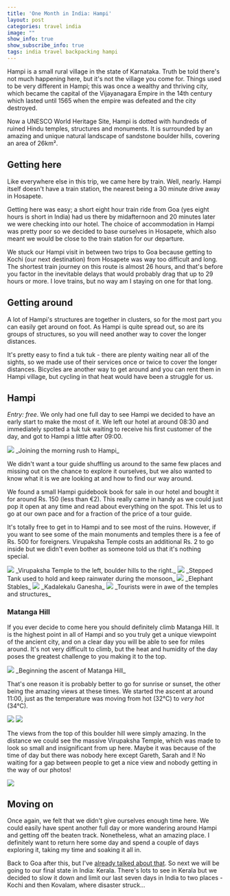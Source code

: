 ```yaml
---
title: 'One Month in India: Hampi'
layout: post
categories: travel india
image: ""
show_info: true
show_subscribe_info: true
tags: india travel backpacking hampi
---
```


Hampi is a small rural village in the state of Karnataka. Truth be told there's not much happening here, but it's not the village you come for. Things used to be very different in Hampi; this was once a wealthy and thriving city, which became the capital of the Vijayanagara Empire in the 14th century which lasted until 1565 when the empire was defeated and the city destroyed.

Now a UNESCO World Heritage Site, Hampi is dotted with hundreds of ruined Hindu temples, structures and monuments. It is surrounded by an amazing and unique natural landscape of sandstone boulder hills, covering an area of 26km².

## Getting here

Like everywhere else in this trip, we came here by train. Well, nearly. Hampi itself doesn't have a train station, the nearest being a 30 minute drive away in Hosapete.

Getting here was easy; a short eight hour train ride from Goa (yes eight hours is short in India) had us there by midafternoon and 20 minutes later we were checking into our hotel. The choice of accommodation in Hampi was pretty poor so we decided to base ourselves in Hosapete, which also meant we would be close to the train station for our departure.

We stuck our Hampi visit in between two trips to Goa because getting to Kochi (our next destination) from Hosapete was way too difficult and long. The shortest train journey on this route is almost 26 hours, and that's before you factor in the inevitable delays that would probably drag that up to 29 hours or more. I love trains, but no way am I staying on one for that long.

## Getting around

A lot of Hampi's structures are together in clusters, so for the most part you can easily get around on foot. As Hampi is quite spread out, so are its groups of structures, so you will need another way to cover the longer distances.

It's pretty easy to find a tuk tuk - there are plenty waiting near all of the sights, so we made use of their services once or twice to cover the longer distances. Bicycles are another way to get around and you can rent them in Hampi village, but cycling in that heat would have been a struggle for us.

## Hampi

_Entry: free_. We only had one full day to see Hampi we decided to have an early start to make the most of it. We left our hotel at around 08:30 and immediately spotted a tuk tuk waiting to receive his first customer of the day, and got to Hampi a little after 09:00.

<img src="{{site.image_cdn}}/XF3eHTZ.jpg" class="post-image post-image-1">
_Joining the morning rush to Hampi_

We didn't want a tour guide shuffling us around to the same few places and missing out on the chance to explore it ourselves, but we also wanted to know what it is we are looking at and how to find our way around.

We found a small Hampi guidebook book for sale in our hotel and bought it for around Rs. 150 (less than €2). This really came in handy as we could just pop it open at any time and read about everything on the spot. This let us to go at our own pace and for a fraction of the price of a tour guide.

It's totally free to get in to Hampi and to see most of the ruins. However, if you want to see some of the main monuments and temples there is a fee of Rs. 500 for foreigners. Virupaksha Temple costs an additional Rs. 2 to go inside but we didn't even bother as someone told us that it's nothing special.

<img src="{{site.image_cdn}}/3VuLbvX.jpg" class="post-image post-image-1">
_Virupaksha Temple to the left, boulder hills to the right._

<img src="{{site.image_cdn}}/0hUJaxY.jpg" class="post-image post-image-1">
_Stepped Tank used to hold and keep rainwater during the monsoon_

<img src="{{site.image_cdn}}/bOaySSA.jpg" class="post-image post-image-1">
_Elephant Stables_

<img src="{{site.image_cdn}}/XcsBkVh.jpg" class="post-image post-image-1">
_Kadalekalu Ganesha_

<img src="{{site.image_cdn}}/gcsne8h.jpg" class="post-image post-image-1">
_Tourists were in awe of the temples and structures_

### Matanga Hill

If you ever decide to come here you should definitely climb Matanga Hill. It is the highest point in all of Hampi and so you truly get a unique viewpoint of the ancient city, and on a clear day you will be able to see for miles around. It's not very difficult to climb, but the heat and humidity of the day poses the greatest challenge to you making it to the top. 

<img src="{{site.image_cdn}}/1nLaESx.jpg" class="post-image post-image-1"/>
_Beginning the ascent of Matanga Hill_

That's one reason it is probably better to go for sunrise or sunset, the other being the amazing views at these times. We started the ascent at around 11:00, just as the temperature was moving from hot (32°C) to _very hot_ (34°C).

<img src="{{site.image_cdn}}/X6jbkYb.jpg" class="post-image post-image-1"/>

<img src="{{site.image_cdn}}/3ntekB1.jpg" class="post-image post-image-1"/>

The views from the top of this boulder hill were simply amazing. In the distance we could see the massive Virupaksha Temple, which was made to look so small and insignificant from up here. Maybe it was because of the time of day but there was nobody here except Gareth, Sarah and I! No waiting for a gap between people to get a nice view and nobody getting in the way of our photos!

<img src="{{site.image_cdn}}/A7sDPRd.jpg" class="post-image post-image-1"/>

## Moving on

Once again, we felt that we didn't give ourselves enough time here. We could easily have spent another full day or more wandering around Hampi and getting off the beaten track. Nonetheless, what an amazing place. I definitely want to return here some day and spend a couple of days exploring it, taking my time and soaking it all in.

Back to Goa after this, but I've <a href="/travel/india/a-month-in-india-goa">already talked about that</a>. So next we will be going to our final state in India: Kerala. There's lots to see in Kerala but we decided to slow it down and limit our last seven days in India to two places - Kochi and then Kovalam, where disaster struck...